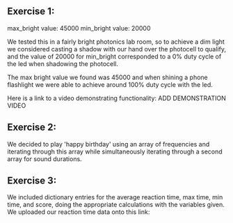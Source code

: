 ## Exercise 1:
max_bright value: 45000
min_bright value: 20000

We tested this in a fairly bright photonics lab room, so to achieve a dim light we considered casting a shadow with our hand over the photocell to qualify, and the value of 20000 for min_bright corresponded to a 0% duty cycle of the led when shadowing the photocell. 

The max bright value we found was 45000 and when shining a phone flashlight we were able to achieve around 100% duty cycle with the led.

Here is a link to a video demonstrating functionality:
ADD DEMONSTRATION VIDEO

## Exercise 2:
We decided to play 'happy birthday'  using an array of frequencies and iterating through this array while simultaneously iterating through a second array for sound durations. 

## Exercise 3: 

We included dictionary entries for the average reaction time, max time, min time, and score, doing the appropriate calculations with the variables given.
We uploaded our reaction time data onto this link:

